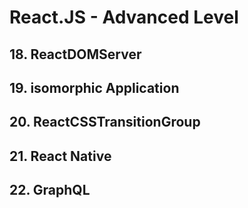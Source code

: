 # React.JS - Advanced Level

## 18. ReactDOMServer
## 19. isomorphic Application
## 20. ReactCSSTransitionGroup
## 21. React Native
## 22. GraphQL
